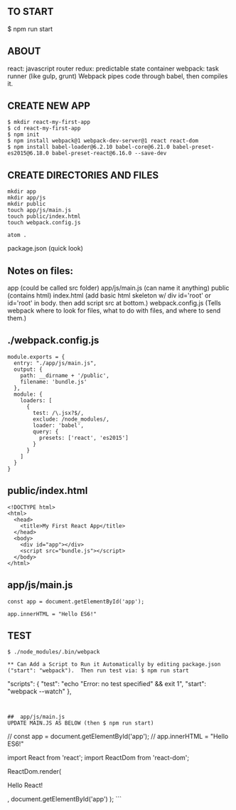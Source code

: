 ## TO START

$ npm run start


## ABOUT
react: javascript router
redux: predictable state container
webpack: task runner (like gulp, grunt)
Webpack pipes code through babel, then compiles it.


## CREATE NEW APP
```
$ mkdir react-my-first-app
$ cd react-my-first-app
$ npm init
$ npm install webpack@1 webpack-dev-server@1 react react-dom
$ npm install babel-loader@6.2.10 babel-core@6.21.0 babel-preset-es2015@6.18.0 babel-preset-react@6.16.0 --save-dev
```

## CREATE DIRECTORIES AND FILES
```
mkdir app
mkdir app/js
mkdir public
touch app/js/main.js
touch public/index.html
touch webpack.config.js

atom .
```

package.json (quick look)


## Notes on files:
app (could be called src folder)
app/js/main.js (can name it anything)
public (contains html)
index.html (add basic html skeleton w/ div id='root' or id='root' in body. then add script src at bottom.)
webpack.config.js (Tells webpack where to look for files, what to do with files, and where to send them.)


##  ./webpack.config.js

```
module.exports = {
  entry: "./app/js/main.js",
  output: {
    path: __dirname + '/public',
    filename: 'bundle.js'
  },
  module: {
    loaders: [
      {
        test: /\.jsx?$/,
        exclude: /node_modules/,
        loader: 'babel',
        query: {
          presets: ['react', 'es2015']
        }
      }
    ]
  }
}
```


##  public/index.html

```
<!DOCTYPE html>
<html>
  <head>
    <title>My First React App</title>
  </head>
  <body>
    <div id="app"></div>
    <script src="bundle.js"></script>
  </body>
</html>
```


##  app/js/main.js

```
const app = document.getElementById('app');

app.innerHTML = "Hello ES6!"
```


## TEST

```
$ ./node_modules/.bin/webpack

** Can Add a Script to Run it Automatically by editing package.json ("start": "webpack").  Then run test via: $ npm run start

```
"scripts": {
  "test": "echo \"Error: no test specified\" && exit 1",
  "start": "webpack --watch"
},
```


##  app/js/main.js
UPDATE MAIN.JS AS BELOW (then $ npm run start)

```
// const app = document.getElementById('app');
// app.innerHTML = "Hello ES6!"

import React from 'react';
import ReactDom from 'react-dom';

ReactDom.render(
  <p>Hello React!</p>,
  document.getElementById('app')
);
```
